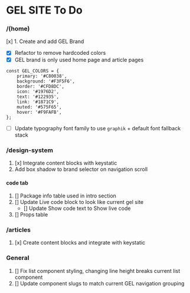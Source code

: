 # GEL SITE To Do

### /(home)

[x] 1. Create and add GEL Brand

- [x] Refactor to remove hardcoded colors
- [x] GEL brand is only used home page and article pages

```
const GEL_COLORS = {
    primary: '#C80038',
    background: '#F3F5F6',
    border: '#CFD8DC',
    icon: '#1976D2',
    text: '#122935',
    link: '#1871C9',
    muted: '#575F65',
    hover: '#F9FAFB',
};
```

- [ ] Update typography font family to use `graphik` + default font fallback stack

### /design-system

1. [x] Integrate content blocks with keystatic
2. Add box shadow to brand selector on navigation scroll

#### code tab

1. [] Package info table used in intro section
2. [] Update Live code block to look like current gel site
   - [] Update Show code text to Show live code
3. [] Props table

### /articles

1. [x] Create content blocks and integrate with keystatic

### General

1. [] Fix list component styling, changing line height breaks current list component
2. [] Update component slugs to match current GEL navigation grouping
